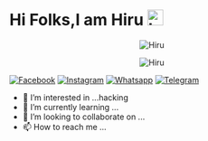 # Hi Folks,I am Hiru <img src=https://github.com/soo-more/hiranmoy0067/blob/main/script/hi.gif width="28px" alt="hi">

<p align="center"><img src="https://github.com/soo-more/hiranmoy0067/blob/main/script/drag.gif" alt="Hiru "> 

<p align="center"><img src="https://github.com/soo-more/hiranmoy0067/blob/main/script/keyboard.gif" alt="Hiru "> <br>

[![Facebook](https://img.shields.io/badge/-@Hiru_Op-0b49dd?style=flat&logo=Facebook&logoColor=white&link=https://www.facebook.com/shruti.mondal.9847867)](https://www.facebook.com/shruti.mondal.9847867) [![Instagram](https://img.shields.io/badge/-@Insta-f01397?style=flat&logo=Instagram&logoColor=white&link=https://www.instagram.com/he_lo_hiruop)](https://www.instagram.com/he_lo_hiruop) 
[![Whatsapp](https://img.shields.io/badge/-@Whatsapp-07b017?style=flat&logo=Whatsapp&logoColor=white&link=https://wa.me/+14197404786?text=Hi_hiru)](https://wa.me/+14197404786?text=Hi_hiru)
[![Telegram](https://img.shields.io/badge/-@Telegram-06adff?style=flat&logo=Whatsapp&logoColor=white&link=https://t.me/hiru_ajao)](ttps://t.me/hiru_ajao)


- 👀 I’m interested in ...hacking
- 🌱 I’m currently learning ...
- 💞️ I’m looking to collaborate on ...
- 📫 How to reach me ...

<!---
hiranmoy0067/hiranmoy0067 is a ✨ special ✨ repository because its `README.md` (this file) appears on your GitHub profile.
You can click the Preview link to take a look at your changes.
--->
